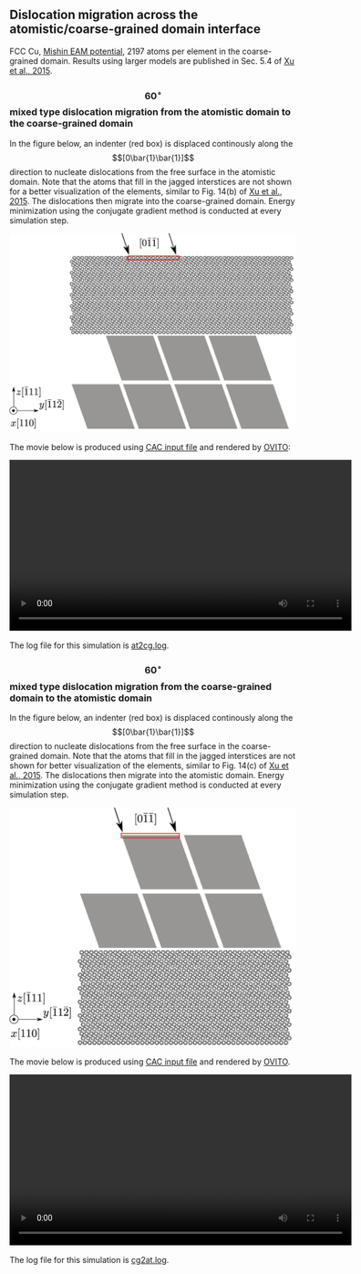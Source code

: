 ## Dislocation migration across the atomistic/coarse-grained domain interface

FCC Cu, [Mishin EAM potential](http://dx.doi.org/10.1103/PhysRevB.63.224106), 2197 atoms per element in the coarse-grained domain. Results using larger models are published in Sec. 5.4 of [Xu et al., 2015](http://dx.doi.org/10.1016/j.ijplas.2015.05.007).

### $$60^\circ$$ mixed type dislocation migration from the atomistic domain to the coarse-grained domain

In the figure below, an indenter (red box) is displaced continously along the $$[0\bar{1}\bar{1}]$$ direction to nucleate dislocations from the free surface in the atomistic domain. Note that the atoms that fill in the jagged interstices are not shown for a better visualization of the elements, similar to Fig. 14(b) of [Xu et al., 2015](http://dx.doi.org/10.1016/j.ijplas.2015.05.007). The dislocations then migrate into the coarse-grained domain. Energy minimization using the conjugate gradient method is conducted at every simulation step.

![at2cg](at2cg.jpg)

The movie below is produced using <a href="at2cg.in" target="_blank">CAC input file</a> and rendered by [OVITO](../../chapter6/ovito.md):

<video width="600" controls>
  <source src="at2cg.mp4" type="video/mp4">
</video>

The log file for this simulation is <a href="at2cg.log" target="_blank">at2cg.log</a>.

### $$60^\circ$$ mixed type dislocation migration from the coarse-grained domain to the atomistic domain

In the figure below, an indenter (red box) is displaced continously along the $$[0\bar{1}\bar{1}]$$ direction to nucleate dislocations from the free surface in the coarse-grained domain. Note that the atoms that fill in the jagged interstices are not shown for better visualization of the elements, similar to Fig. 14(c) of [Xu et al., 2015](http://dx.doi.org/10.1016/j.ijplas.2015.05.007). The dislocations then migrate into the atomistic domain. Energy minimization using the conjugate gradient method is conducted at every simulation step.

![cg2at](cg2at.jpg)

The movie below is produced using <a href="cg2at.in" target="_blank">CAC input file</a> and rendered by [OVITO](../../chapter6/ovito.md).

<video width="600" controls>
  <source src="cg2at.mp4" type="video/mp4">
</video>

The log file for this simulation is <a href="cg2at.log" target="_blank">cg2at.log</a>.